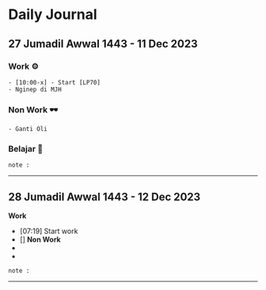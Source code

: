 # Daily Journal

## 27 Jumadil Awwal 1443 - 11 Dec 2023

### Work ⚙
```
- [10:00-x] - Start [LP70] 
- Nginep di MJH
```

### Non Work 🕶
```
- Ganti Oli
```

### Belajar 📕
``` 
note : 
```
---

## 28 Jumadil Awwal 1443 - 12 Dec 2023
 
**Work**
- [07:19] Start work
- []
**Non Work**
- 
- 
``` 
note : 

```
---

<!--stackedit_data:
eyJwcm9wZXJ0aWVzIjoiZXh0ZW5zaW9uczpcbiAgcHJlc2V0Oi
BnZm1cbiIsImhpc3RvcnkiOlsxNjQxNTYyOTI3LDM3NzIxMjU1
OCwxODM2OTI0MTYyLDE0NjkyODk2NDksLTE1MzgwODYxNDEsLT
QyNjMxODcxMSwxMzU0NzYwMzE5LC03NDMxOTkxMjMsMTMxNDE0
MTgwNSwtMTIyMzA0ODk4NSwxNTMxNTYzNTg1LDMwMzI0ODgzOS
wtMTM2NDY4MzkzOV19
-->